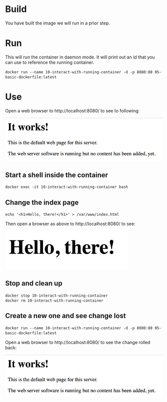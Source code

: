 # Build

You have built the image we will run in a prior step.

# Run

This will run the container in daemon mode.  It will print out an id
that you can use to reference the running container.

    docker run --name 10-interact-with-running-container -d -p 8080:80 05-basic-dockerfile:latest

# Use

Open a web browser to http://localhost:8080/ to see to following:

![Using it](../05-basic-dockerfile/use.png)

## Start a shell inside the container

    docker exec -it 10-interact-with-running-container bash

## Change the index page

    echo '<h1>Hello, there!</h1>' > /var/www/index.html

Then open a browser as above to http://localhost:8080/ to see:

![Using it](hello.png)

## Stop and clean up

    docker stop 10-interact-with-running-container
    docker rm 10-interact-with-running-container

## Create a new one and see change lost

    docker run --name 10-interact-with-running-container -d -p 8080:80 05-basic-dockerfile:latest

Open a web browser to http://localhost:8080/ to see the change rolled back:

![Using it](../05-basic-dockerfile/use.png)
